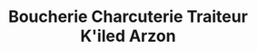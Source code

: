 ---
title: "Boucherie Charcuterie Traiteur K'iled Arzon"
url: /arzon/boucherie-charcuterie-traiteur-kiled-arzon/
shop: boucherie
---